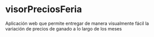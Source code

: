 # visorPreciosFeria
Aplicación web que permite entregar de manera visualmente fácil la variación de precios de ganado a lo largo de los meses

